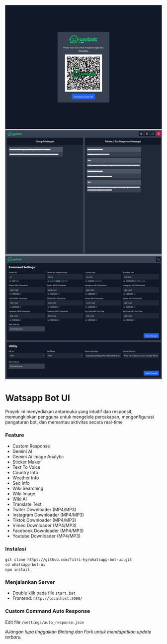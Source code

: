 <img src="./public/demo3.png">
<img src="./public/demo2.png">
<img src="./public/demo1.png">

# Watsapp Bot UI

Proyek ini menyediakan antarmuka yang intuitif dan responsif, memungkinkan pengguna untuk mengelola percakapan, mengonfigurasi pengaturan bot, dan memantau aktivitas secara real-time

### Feature

- Custom Response
- Gemini AI
- Gemini Ai Image Analytic
- Sticker Maker
- Text To Voice
- Country Info
- Weather Info
- Seo Info
- Wiki Searching
- Wiki Image
- Wiki AI
- Translate Text
- Twiter Downloader (MP4/MP3)
- Instagram Downloader (MP4/MP3)
- Tiktok Downloader (MP4/MP3)
- Vimeo Downloader (MP4/MP3)
- Facebook Downloader (MP4/MP3)
- Youtube Downloader (MP4/MP3)

### Instalasi

```
git clone https://github.com/fitri-hy/whatsapp-bot-ui.git
cd whatsapp-bot-ui
npm install
```

### Menjalankan Server

- Double klik pada file `start.bat`
- Frontend: `http://localhost:3000/`

### Custom Command Auto Response

Edit file `/settings/auto_response.json`

*#Jangan lupa tinggalkan Bintang dan Fork untuk mendapatkan update terbaru.*

